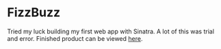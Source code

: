 # FizzBuzz #

Tried my luck building my first web app with Sinatra. A lot of this was trial and error. Finished product can be viewed [here](http://fzzbzz.herokuapp.com).
